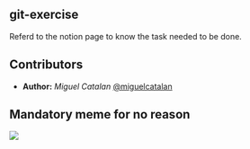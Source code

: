 ## git-exercise
Referd to the notion page to know the task needed to be done.

## Contributors
- **Author:** *Miguel Catalan* [@miguelcatalan](https://github.com/miguelcatalan)

## Mandatory meme for no reason
![](https://media.tenor.com/images/8997cc18bb5c112cad4112180695db56/tenor.gif)
